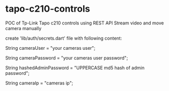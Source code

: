 # tapo-c210-controls

POC of Tp-Link Tapo c210 controls using REST API
Stream video and move camera manually

create 'lib/auth/secrets.dart' file with following content:

String cameraUser = "your cameras user";

String cameraPassword = "your cameras user password";

String hashedAdminPassword = "UPPERCASE md5 hash of admin password";

String cameraIp = "cameras ip";
